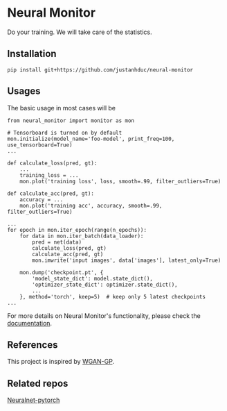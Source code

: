# Neural Monitor

Do your training. We will take care of the statistics.

## Installation

```
pip install git+https://github.com/justanhduc/neural-monitor
```

## Usages

The basic usage in most cases will be

```
from neural_monitor import monitor as mon

# Tensorboard is turned on by default
mon.initialize(model_name='foo-model', print_freq=100, use_tensorboard=True)
...

def calculate_loss(pred, gt):
    ...
    training_loss = ...
    mon.plot('training loss', loss, smooth=.99, filter_outliers=True)

def calculate_acc(pred, gt):
    accuracy = ...
    mon.plot('training acc', accuracy, smooth=.99, filter_outliers=True)

...
for epoch in mon.iter_epoch(range(n_epochs)):
    for data in mon.iter_batch(data_loader):
        pred = net(data)
        calculate_loss(pred, gt)
        calculate_acc(pred, gt)
        mon.imwrite('input images', data['images'], latest_only=True)

    mon.dump('checkpoint.pt', {
        'model_state_dict': model.state_dict(),
        'optimizer_state_dict': optimizer.state_dict(),
        ...
    }, method='torch', keep=5)  # keep only 5 latest checkpoints
...

```
For more details on Neural Monitor's functionality, please check the [documentation](https://www.justanhduc.tech/neural-monitor/).

## References

This project is inspired by [WGAN-GP](https://github.com/igul222/improved_wgan_training).

## Related repos

[Neuralnet-pytorch](https://github.com/justanhduc/neuralnet-pytorch)

